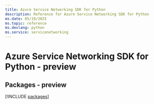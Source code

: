 ```yaml
---
title: Azure Service Networking SDK for Python
description: Reference for Azure Service Networking SDK for Python
ms.date: 05/19/2025
ms.topic: reference
ms.devlang: python
ms.service: servicenetworking
---
```

# Azure Service Networking SDK for Python - preview
## Packages - preview
[!INCLUDE [packages](service-networking-index.md)]